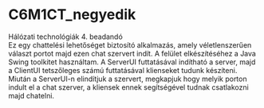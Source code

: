 # C6M1CT_negyedik
Hálózati technológiák 4. beadandó</br>
Ez egy chattelési lehetőséget biztosító alkalmazás, amely véletlenszerűen választ portot majd ezen chat szervert indít.
A felület elkészítéséhez a Java Swing toolkitet használtam.
A ServerUI futtatásával indítható a server, majd a ClientUI tetszőleges számú futtatásával klienseket tudunk készíteni.
Miután a ServerUI-n elindítjuk a szervert, megkapjuk hogy melyik porton indult el a chat szerver, a kliensek ennek segítségével tudnak csatlakozni majd chatelni.

